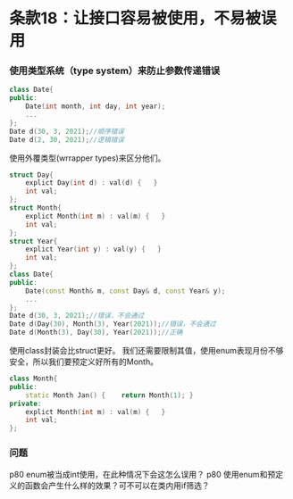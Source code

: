 # 条款18：让接口容易被使用，不易被误用
### 使用类型系统（type system）来防止参数传递错误
```c++
class Date{
public:
    Date(int month, int day, int year);
    ...
};
Date d(30, 3, 2021);//顺序错误
Date d(2, 30, 2021);//逻辑错误
```
使用外覆类型(wrrapper types)来区分他们。
```c++
struct Day{
    explict Day(int d) : val(d) {   }
    int val;
};
struct Month{
    explict Month(int m) : val(m) {   }
    int val;
};
struct Year{
    explict Year(int y) : val(y) {   }
    int val;
};
class Date{
public:
    Date(const Month& m, const Day& d, const Year& y);
    ...
};
Date d(30, 3, 2021);//错误，不会通过
Date d(Day(30), Month(3), Year(2021));//错误，不会通过
Date d(Month(3), Day(30), Year(2021));//正确
```
使用class封装会比struct更好。
我们还需要限制其值，使用enum表现月份不够安全，所以我们要预定义好所有的Month。
```c++
class Month{
public:
    static Month Jan() {    return Month(1); }
private:
    explict Month(int m) : val(m) {   }
    int val;
};
```
### 问题
p80 enum被当成int使用，在此种情况下会这怎么误用？
p80 使用enum和预定义的函数会产生什么样的效果？可不可以在类内用if筛选？
